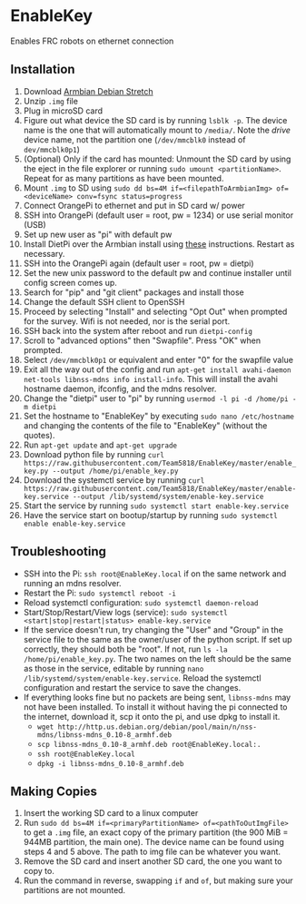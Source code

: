 # EnableKey
Enables FRC robots on ethernet connection

##  Installation
1. Download [Armbian Debian Stretch](https://dl.armbian.com/orangepizero/Debian_stretch_next.7z)
2. Unzip `.img` file
3. Plug in microSD card
4. Figure out what device the SD card is by running `lsblk -p`. The device name is the one that will automatically mount to `/media/`. Note the *drive* device name, not the partition one (`/dev/mmcblk0` instead of `dev/mmcblk0p1`)
5. (Optional) Only if the card has mounted: Unmount the SD card by using the eject in the file explorer or running `sudo umount <partitionName>`. Repeat for as many partitions as have been mounted.
6. Mount `.img` to SD using `sudo dd bs=4M if=<filepathToArmbianImg> of=<deviceName> conv=fsync status=progress`
7. Connect OrangePi to ethernet and put in SD card w/ power
8. SSH into OrangePi (default user = root, pw = 1234) or use serial monitor (USB)
9. Set up new user as "pi" with default pw
10. Install DietPi over the Armbian install using [these](https://github.com/MichaIng/DietPi/issues/1285#issue-280771944) instructions. Restart as necessary.
11. SSH into the OrangePi again (default user = root, pw = dietpi)
12. Set the new unix password to the default pw and continue installer until config screen comes up.
13. Search for "pip" and "git client" packages and install those
14. Change the default SSH client to OpenSSH
15. Proceed by selecting "Install" and selecting "Opt Out" when prompted for the survey. Wifi is not needed, nor is the serial port.
16. SSH back into the system after reboot and run `dietpi-config`
17. Scroll to "advanced options" then "Swapfile". Press "OK" when prompted.
18. Select `/dev/mmcblk0p1` or equivalent and enter "0" for the swapfile value
19. Exit all the way out of the config and run `apt-get install avahi-daemon net-tools libnss-mdns info install-info`. This will install the avahi hostname daemon, ifconfig, and the mdns resolver.
20. Change the "dietpi" user to "pi" by running `usermod -l pi -d /home/pi -m dietpi`
21. Set the hostname to "EnableKey" by executing `sudo nano /etc/hostname` and changing the contents of the file to "EnableKey" (without the quotes).
22. Run `apt-get update` and `apt-get upgrade`
23. Download python file by running `curl https://raw.githubusercontent.com/Team5818/EnableKey/master/enable_key.py --output /home/pi/enable_key.py`
24. Download the systemctl service by running `curl https://raw.githubusercontent.com/Team5818/EnableKey/master/enable-key.service --output /lib/systemd/system/enable-key.service`
25. Start the service by running `sudo systemctl start enable-key.service`
26. Have the service start on bootup/startup by running `sudo systemctl enable enable-key.service`

## Troubleshooting
* SSH into the Pi: `ssh root@EnableKey.local` if on the same network and running an mdns resolver.
* Restart the Pi: `sudo systemctl reboot -i`
* Reload systemctl configuration: `sudo systemctl daemon-reload`
* Start/Stop/Restart/View logs (service): `sudo systemctl <start|stop|restart|status> enable-key.service`
* If the service doesn't run, try changing the "User" and "Group" in the service file to the same as the owner/user of the python script. If set up correctly, they should both be "root". If not, run `ls -la /home/pi/enable_key.py`. The two names on the left should be the same as those in the service, editable by running `nano /lib/systemd/system/enable-key.service`. Reload the systemctl configuration and restart the service to save the changes.
* If everything looks fine but no packets are being sent, `libnss-mdns` may not have been installed. To install it without having the pi connected to the internet, download it, scp it onto the pi, and use dpkg to install it.
  * `wget http://http.us.debian.org/debian/pool/main/n/nss-mdns/libnss-mdns_0.10-8_armhf.deb`
  * `scp libnss-mdns_0.10-8_armhf.deb root@EnableKey.local:.`
  * `ssh root@EnableKey.local`
  * `dpkg -i libnss-mdns_0.10-8_armhf.deb`

## Making Copies
1. Insert the working SD card to a linux computer
2. Run `sudo dd bs=4M if=<primaryPartitionName> of=<pathToOutImgFile>` to get a `.img` file, an exact copy of the primary partition (the 900 MiB = 944MB partition, the main one). The device name can be found using steps 4 and 5 above. The path to img file can be whatever you want.
3. Remove the SD card and insert another SD card, the one you want to copy to.
4. Run the command in reverse, swapping `if` and `of`, but making sure your partitions are not mounted.

